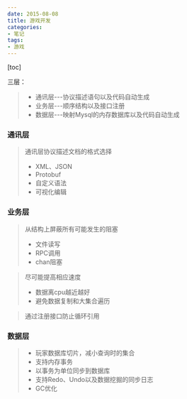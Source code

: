 ```yaml
---
date: 2015-08-08
title: 游戏开发
categories:
- 笔记
tags:
- 游戏
---
```

[toc]

三层：
> * 通讯层---协议描述语句以及代码自动生成
> * 业务层---顺序结构以及接口注册
> * 数据层---映射Mysql的内存数据库以及代码自动生成


### 通讯层
> 通讯层协议描述文档的格式选择
> * XML、JSON
> * Protobuf
> * 自定义语法
> * 可视化编辑

### 业务层
> 从结构上屏蔽所有可能发生的阻塞
> * 文件读写
> * RPC调用
> * chan阻塞

> 尽可能提高相应速度
> * 数据离cpu越近越好
> * 避免数据复制和大集合遍历

> 通过注册接口防止循环引用

### 数据层

> * 玩家数据库切片，减小查询时的集合
> * 支持内存事务
> * 以事务为单位同步到数据库
> * 支持Redo、Undo以及数据挖掘的同步日志
> * GC优化

